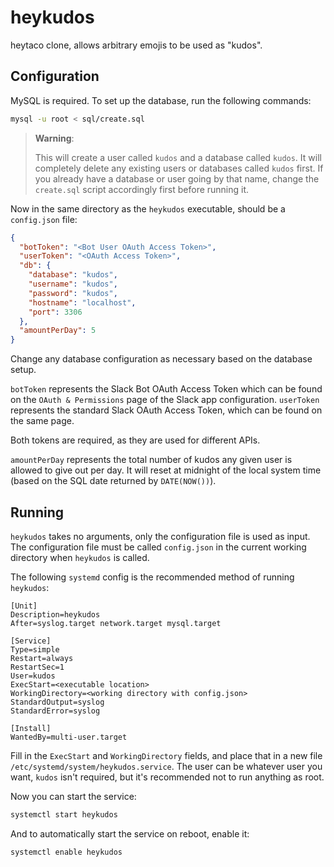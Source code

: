 heykudos
========

heytaco clone, allows arbitrary emojis to be used as "kudos".

Configuration
-------------

MySQL is required. To set up the database, run the following commands:

```bash
mysql -u root < sql/create.sql
```

> **Warning**:
>
> This will create a user called `kudos` and a database called `kudos`. It will completely delete any existing users or
databases called `kudos` first. If you already have a database or user going by that name, change the `create.sql`
script accordingly first before running it.

Now in the same directory as the `heykudos` executable, should be a `config.json` file:

```json
{
  "botToken": "<Bot User OAuth Access Token>",
  "userToken": "<OAuth Access Token>",
  "db": {
    "database": "kudos",
    "username": "kudos",
    "password": "kudos",
    "hostname": "localhost",
    "port": 3306
  },
  "amountPerDay": 5
}
```

Change any database configuration as necessary based on the database setup.

`botToken` represents the Slack Bot OAuth Access Token which can be found on the `OAuth & Permissions` page of the Slack
app configuration. `userToken` represents the standard Slack OAuth Access Token, which can be found on the same page.

Both tokens are required, as they are used for different APIs.

`amountPerDay` represents the total number of kudos any given user is allowed to give out per day. It will reset at
midnight of the local system time (based on the SQL date returned by `DATE(NOW())`).

Running
-------

`heykudos` takes no arguments, only the configuration file is used as input. The configuration file must be called
`config.json` in the current working directory when `heykudos` is called.

The following `systemd` config is the recommended method of running `heykudos`:

```
[Unit]
Description=heykudos
After=syslog.target network.target mysql.target

[Service]
Type=simple
Restart=always
RestartSec=1
User=kudos
ExecStart=<executable location>
WorkingDirectory=<working directory with config.json>
StandardOutput=syslog
StandardError=syslog

[Install]
WantedBy=multi-user.target
```

Fill in the `ExecStart` and `WorkingDirectory` fields, and place that in a new file
`/etc/systemd/system/heykudos.service`. The user can be whatever user you want, `kudos` isn't required, but it's
recommended not to run anything as root.

Now you can start the service:

```bash
systemctl start heykudos
```

And to automatically start the service on reboot, enable it:

```bash
systemctl enable heykudos
```
